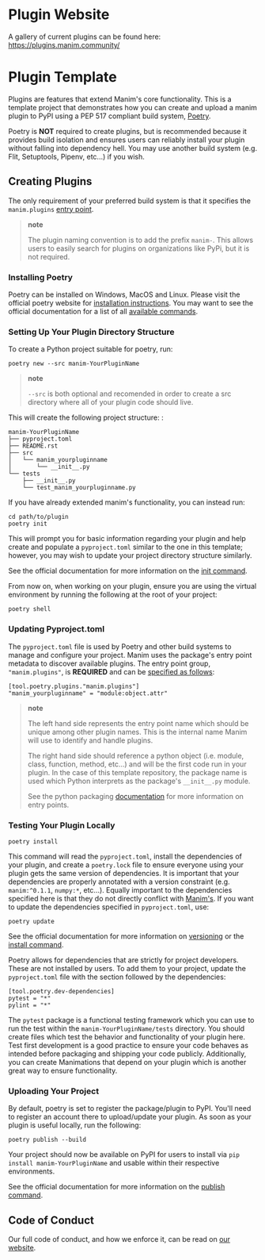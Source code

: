 # Plugin Website

A gallery of current plugins can be found here: https://plugins.manim.community/


# Plugin Template

Plugins are features that extend Manim's core functionality. This is a
template project that demonstrates how you can create and upload a manim
plugin to PyPI using a PEP 517 compliant build system,
[Poetry](https://python-poetry.org).

Poetry is **NOT** required to create plugins, but is recommended because
it provides build isolation and ensures users can reliably install your
plugin without falling into dependency hell. You may use another build
system (e.g. Flit, Setuptools, Pipenv, etc...) if you wish.

## Creating Plugins

The only requirement of your preferred build system is that it specifies
the `manim.plugins` [entry
point](https://packaging.python.org/specifications/entry-points/).

> **note**
>
> The plugin naming convention is to add the prefix `manim-`. This
> allows users to easily search for plugins on organizations like PyPi,
> but it is not required.

### Installing Poetry

Poetry can be installed on Windows, MacOS and Linux. Please visit the
official poetry website for [installation
instructions](https://python-poetry.org/docs/#installation). You may
want to see the official documentation for a list of all [available
commands](https://python-poetry.org/docs/cli/).

### Setting Up Your Plugin Directory Structure

To create a Python project suitable for poetry, run:

``` {.sourceCode .bash}
poetry new --src manim-YourPluginName 
```

> **note**
>
> `--src` is both optional and recomended in order to create a src
> directory where all of your plugin code should live.

This will create the following project structure: :

    manim-YourPluginName
    ├── pyproject.toml
    ├── README.rst
    ├── src
    │   └── manim_yourpluginname
    │       └── __init__.py
    └── tests
        ├── __init__.py
        └── test_manim_yourpluginname.py 

If you have already extended manim's functionality, you can instead run:

``` {.sourceCode .bash}
cd path/to/plugin
poetry init
```

This will prompt you for basic information regarding your plugin and
help create and populate a `pyproject.toml` similar to the one in this
template; however, you may wish to update your project directory
structure similarly.

See the official documentation for more information on the [init
command](https://python-poetry.org/docs/cli/#init).

From now on, when working on your plugin, ensure you are using the
virtual environment by running the following at the root of your
project:

``` {.sourceCode .bash}
poetry shell 
```

### Updating Pyproject.toml

The `pyproject.toml` file is used by Poetry and other build systems to
manage and configure your project. Manim uses the package's entry point
metadata to discover available plugins. The entry point group,
`"manim.plugins"`, is **REQUIRED** and can be [specified as
follows](https://python-poetry.org/docs/pyproject/#plugins):

``` {.sourceCode .toml}
[tool.poetry.plugins."manim.plugins"]
"manim_yourpluginname" = "module:object.attr"
```

> **note**
>
> The left hand side represents the entry point name which should be
> unique among other plugin names. This is the internal name Manim will
> use to identify and handle plugins.
>
> The right hand side should reference a python object (i.e. module,
> class, function, method, etc...) and will be the first code run in
> your plugin. In the case of this template repository, the package name
> is used which Python interprets as the package's `__init__.py` module.
>
> See the python packaging
> [documentation](https://packaging.python.org/specifications/entry-points/)
> for more information on entry points.

### Testing Your Plugin Locally


``` {.sourceCode .bash}
poetry install
```

This command will read the `pyproject.toml`, install the dependencies of
your plugin, and create a `poetry.lock` file to ensure everyone using
your plugin gets the same version of dependencies. It is important that
your dependencies are properly annotated with a version constraint (e.g.
`manim:^0.1.1`, `numpy:*`, etc...). Equally important to the
dependencies specified here is that they do not directly conflict with
[Manim's](https://github.com/ManimCommunity/manim/blob/master/pyproject.toml).
If you want to update the dependencies specified in `pyproject.toml`,
use:

``` {.sourceCode .bash}
poetry update
```

See the official documentation for more information on
[versioning](https://python-poetry.org/docs/dependency-specification/)
or the [install command](https://python-poetry.org/docs/cli/#install).

Poetry allows for dependencies that are strictly for project developers.
These are not installed by users. To add them to your project, update
the `pyproject.toml` file with the section followed by the dependencies:

``` {.sourceCode .toml}
[tool.poetry.dev-dependencies]
pytest = "*"
pylint = "*"
```

The `pytest` package is a functional testing framework which you can use
to run the test within the `manim-YourPluginName/tests` directory. You
should create files which test the behavior and functionality of your
plugin here. Test first development is a good practice to ensure your
code behaves as intended before packaging and shipping your code
publicly. Additionally, you can create Manimations that depend on your
plugin which is another great way to ensure functionality.

### Uploading Your Project


By default, poetry is set to register the package/plugin to PyPI. You'll
need to register an account there to upload/update your plugin. As soon
as your plugin is useful locally, run the following:

``` {.sourceCode .bash}
poetry publish --build
```

Your project should now be available on PyPI for users to install via
`pip install manim-YourPluginName` and usable within their respective
environments.

See the official documentation for more information on the [publish
command](https://python-poetry.org/docs/cli/#publish).

## Code of Conduct


Our full code of conduct, and how we enforce it, can be read on [our website](https://docs.manim.community/en/latest/conduct.html).
